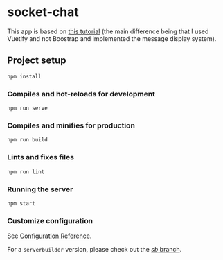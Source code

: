 # socket-chat

This app is based on [this tutorial](https://medium.com/@jaouad_45834/basic-chat-web-app-using-express-js-vue-js-socket-io-429588e841f0) (the main difference being that I used Vuetify and not Boostrap and implemented the message display system).

## Project setup
```
npm install
```

### Compiles and hot-reloads for development
```
npm run serve
```

### Compiles and minifies for production
```
npm run build
```

### Lints and fixes files
```
npm run lint
```

### Running the server
```
npm start
```

### Customize configuration
See [Configuration Reference](https://cli.vuejs.org/config/).

For a `serverbuilder` version, please check out the [_sb_ branch](https://github.com/Berkmann18/socket-chat/tree/sb).